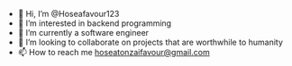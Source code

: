 - 👋 Hi, I’m @Hoseafavour123
- 👀 I’m interested in backend programming
- 🌱 I’m currently a software engineer
- 💞️ I’m looking to collaborate on projects that are worthwhile to humanity
- 📫 How to reach me hoseatonzaifavour@gmail.com

<!---
Hoseafavour123/Hoseafavour123 is a ✨ special ✨ repository because its `README.md` (this file) appears on your GitHub profile.
You can click the Preview link to take a look at your changes.
--->

